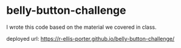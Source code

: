 # belly-button-challenge

I wrote this code based on the material we covered in class.

deployed url: https://r-ellis-porter.github.io/belly-button-challenge/
